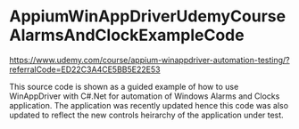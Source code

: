 # AppiumWinAppDriverUdemyCourseAlarmsAndClockExampleCode
 https://www.udemy.com/course/appium-winappdriver-automation-testing/?referralCode=ED22C3A4CE5BB5E22E53

This source code is shown as a guided example of how to use WinAppDriver with C#.Net for automation of Windows Alarms and Clocks application. 
The application was recently updated hence this code was also updated to reflect the new controls heirarchy of the application under test. 

